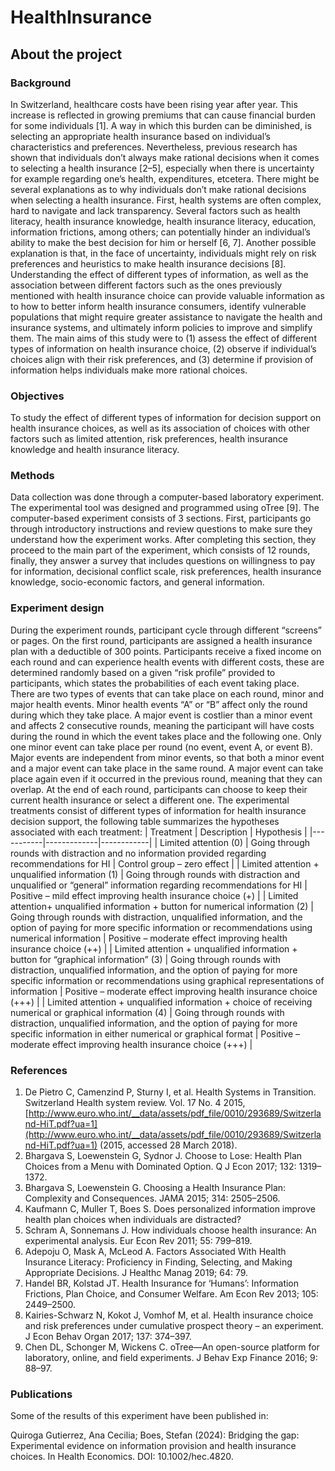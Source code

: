 # HealthInsurance

## About the project
### Background
In Switzerland, healthcare costs have been rising year after year. This increase is reflected in growing premiums that can cause financial burden for some individuals [1]. A way in which this burden can be diminished, is selecting an appropriate health insurance based on individual’s characteristics and preferences.
Nevertheless, previous research has shown that individuals don’t always make rational decisions when it comes to selecting a health insurance [2–5], especially when there is uncertainty for example regarding one’s health, expenditures, etcetera. 
There might be several explanations as to why individuals don’t make rational decisions when selecting a health insurance. First, health systems are often complex, hard to navigate and lack transparency. Several factors such as health literacy, health insurance knowledge, health insurance literacy, education, information frictions, among others; can potentially hinder an individual’s ability to make the best decision for him or herself [6, 7]. Another possible explanation is that, in the face of uncertainty, individuals might rely on risk preferences and heuristics to make health insurance decisions [8]. 
Understanding the effect of different types of information, as well as the association between different factors such as the ones previously mentioned with health insurance choice can provide valuable information as to how to better inform health insurance consumers, identify vulnerable populations that might require greater assistance to navigate the health and insurance systems, and ultimately inform policies to improve and simplify them. 
The main aims of this study were to (1) assess the effect of different types of information on health insurance choice, (2) observe if individual’s choices align with their risk preferences, and (3) determine if provision of information helps individuals make more rational choices. 

### Objectives
To study the effect of different types of information for decision support on health insurance choices, as well as its association of choices with other factors such as limited attention, risk preferences, health insurance knowledge and health insurance literacy.

### Methods
Data collection was done through a computer-based laboratory experiment. The experimental tool was designed and programmed using oTree [9]. The computer-based experiment consists of 3 sections. First, participants go through introductory instructions and review questions to make sure they understand how the experiment works. After completing this section, they proceed to the main part of the experiment, which consists of 12 rounds, finally, they answer a survey that includes questions on willingness to pay for information, decisional conflict scale, risk preferences, health insurance knowledge, socio-economic factors, and general information.

### Experiment design
During the experiment rounds, participant cycle through different “screens” or pages. On the first round, participants are assigned a health insurance plan with a deductible of 300 points. Participants receive a fixed income on each round and can experience health events with different costs, these are determined randomly based on a given “risk profile” provided to participants, which states the probabilities of each event taking place. 
There are two types of events that can take place on each round, minor and major health events. Minor health events “A” or “B” affect only the round during which they take place. A major event is costlier than a minor event and affects 2 consecutive rounds, meaning the participant will have costs during the round in which the event takes place and the following one. Only one minor event can take place per round (no event, event A, or event B). Major events are independent from minor events, so that both a minor event and a major event can take place in the same round. A major event can take place again even if it occurred in the previous round, meaning that they can overlap. 
At the end of each round, participants can choose to keep their current health insurance or select a different one. 
The experimental treatments consist of different types of information for health insurance decision support, the following table summarizes the hypotheses associated with each treatment:
| Treatment | Description | Hypothesis |
|-----------|-------------|------------|
| Limited attention (0) | Going through rounds with distraction and no information provided regarding recommendations for HI | Control group – zero effect |
| Limited attention + unqualified information (1) | Going through rounds with distraction and unqualified or “general” information regarding recommendations for HI | Positive – mild effect improving health insurance choice (+) |
| Limited attention+ unqualified information + button for numerical information (2) | Going through rounds with distraction, unqualified information, and the option of paying for more specific information or recommendations using numerical information | Positive – moderate effect improving health insurance choice (++) |
| Limited attention + unqualified information + button for “graphical information” (3) | Going through rounds with distraction, unqualified information, and the option of paying for more specific information or recommendations using graphical representations of information | Positive – moderate effect improving health insurance choice (+++) |
| Limited attention + unqualified information + choice of receiving numerical or graphical information (4) | Going through rounds with distraction, unqualified information, and the option of paying for more specific information in either numerical or graphical format | Positive – moderate effect improving health insurance choice (+++) |

### References 
1. De Pietro C, Camenzind P, Sturny I, et al. Health Systems in Transition. Switzerland Health system review. Vol. 17 No. 4 2015, [http://www.euro.who.int/__data/assets/pdf_file/0010/293689/Switzerland-HiT.pdf?ua=1](http://www.euro.who.int/__data/assets/pdf_file/0010/293689/Switzerland-HiT.pdf?ua=1) (2015, accessed 28 March 2018).
2. Bhargava S, Loewenstein G, Sydnor J. Choose to Lose: Health Plan Choices from a Menu with Dominated Option. Q J Econ 2017; 132: 1319–1372.
3. Bhargava S, Loewenstein G. Choosing a Health Insurance Plan: Complexity and Consequences. JAMA 2015; 314: 2505–2506.
4. Kaufmann C, Muller T, Boes S. Does personalized information improve health plan choices when individuals are distracted?
5. Schram A, Sonnemans J. How individuals choose health insurance: An experimental analysis. Eur Econ Rev 2011; 55: 799–819.
6. Adepoju O, Mask A, McLeod A. Factors Associated With Health Insurance Literacy: Proficiency in Finding, Selecting, and Making Appropriate Decisions. J Healthc Manag 2019; 64: 79.
7. Handel BR, Kolstad JT. Health Insurance for ‘Humans’: Information Frictions, Plan Choice, and Consumer Welfare. Am Econ Rev 2013; 105: 2449–2500.
8. Kairies-Schwarz N, Kokot J, Vomhof M, et al. Health insurance choice and risk preferences under cumulative prospect theory – an experiment. J Econ Behav Organ 2017; 137: 374–397.
9. Chen DL, Schonger M, Wickens C. oTree—An open-source platform for laboratory, online, and field experiments. J Behav Exp Finance 2016; 9: 88–97.

### Publications
Some of the results of this experiment have been published in:

Quiroga Gutierrez, Ana Cecilia; Boes, Stefan (2024): Bridging the gap: Experimental evidence on information provision and health insurance choices. In Health Economics. DOI: 10.1002/hec.4820.

